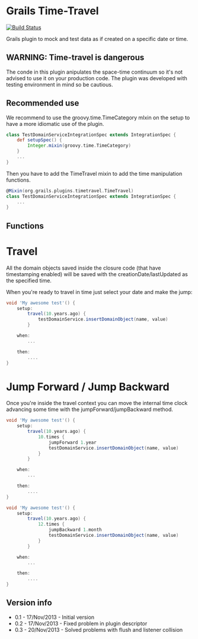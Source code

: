 Grails Time-Travel
=================

[![Build Status](https://drone.io/github.com/Alotor/grails-timetravel/status.png)](https://drone.io/github.com/Alotor/grails-timetravel/latest)

Grails plugin to mock and test data as if created on a specific date or time.

## WARNING: Time-travel is dangerous
The conde in this plugin anipulates the space-time continuum so it's not advised to use it on your
production code. The plugin was developed with testing environment in mind so be cautious.

## Recommended use
We recommend to use the groovy.time.TimeCategory mIxin on the setup to have a more idiomatic use of
the plugin.

```groovy
class TestDomainServiceIntegrationSpec extends IntegrationSpec {
    def setupSpec() {
        Integer.mixin(groovy.time.TimeCategory)
    }
    ...
}
```

Then you have to add the TimeTravel mixin to add the time manipulation functions.

```groovy
@Mixin(org.grails.plugins.timetravel.TimeTravel)
class TestDomainServiceIntegrationSpec extends IntegrationSpec {
    ...
}
```

## Functions
# Travel
All the domain objects saved inside the closure code (that have timestamping enabled) will be saved
with the creationDate/lastUpdated as the specified time.

When you're ready to travel in time just select your date and make the jump:

```groovy
void 'My awesome test'() {
    setup:
        travel(10.years.ago) {
            testDomainService.insertDomainObject(name, value)
        }

    when:
        ...

    then:
        ....
}
```

# Jump Forward / Jump Backward
Once you're inside the travel context you can move the internal time clock advancing some time with
the jumpForward/jumpBackward method.

```groovy
void 'My awesome test'() {
    setup:
        travel(10.years.ago) {
            10.times {
                jumpForward 1.year
                testDomainService.insertDomainObject(name, value)
            }
        }

    when:
        ...

    then:
        ....
}
```

```groovy
void 'My awesome test'() {
    setup:
        travel(10.years.ago) {
            12.times {
                jumpBackward 1.month
                testDomainService.insertDomainObject(name, value)
            }
        }

    when:
        ...

    then:
        ....
}
```

Version info
------------
* 0.1 - 17/Nov/2013 - Initial version
* 0.2 - 17/Nov/2013 - Fixed problem in plugin descriptor
* 0.3 - 20/Nov/2013 - Solved problems with flush and listener collision
